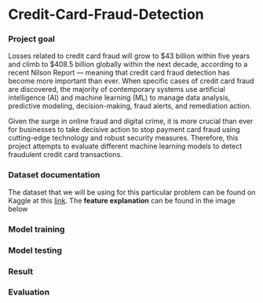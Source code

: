 # Credit-Card-Fraud-Detection

### Project goal
Losses related to credit card fraud will grow to $43 billion within five years and climb to $408.5 billion globally within the next decade, according to a recent Nilson Report — meaning that credit card fraud detection has become more important than ever. When specific cases of credit card fraud are discovered, the majority of contemporary systems use artificial intelligence (AI) and machine learning (ML) to manage data analysis, predictive modeling, decision-making, fraud alerts, and remediation action.

Given the surge in online fraud and digital crime, it is more crucial than ever for businesses to take decisive action to stop payment card fraud using cutting-edge technology and robust security measures. Therefore, this project attempts to evaluate different machine learning models to detect fraudulent credit card transactions. 


### Dataset documentation
The dataset that we will be using for this particular problem can be found on Kaggle at this [link](https://www.kaggle.com/datasets/dhanushnarayananr/credit-card-fraud). The **feature explanation** can be found in the image below


### Model training


### Model testing


### Result


### Evaluation

